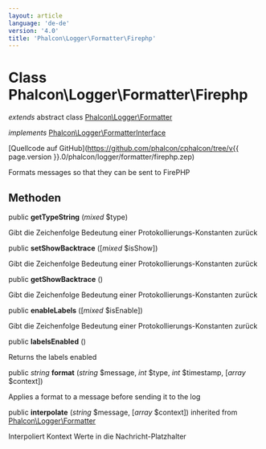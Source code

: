 ```yaml
---
layout: article
language: 'de-de'
version: '4.0'
title: 'Phalcon\Logger\Formatter\Firephp'
---
```

# Class **Phalcon\Logger\Formatter\Firephp**

*extends* abstract class [Phalcon\Logger\Formatter](Phalcon_Logger_Formatter)

*implements* [Phalcon\Logger\FormatterInterface](Phalcon_Logger_FormatterInterface)

[Quellcode auf GitHub](https://github.com/phalcon/cphalcon/tree/v{{ page.version }}.0/phalcon/logger/formatter/firephp.zep)

Formats messages so that they can be sent to FirePHP

## Methoden

public **getTypeString** (*mixed* $type)

Gibt die Zeichenfolge Bedeutung einer Protokollierungs-Konstanten zurück

public **setShowBacktrace** ([*mixed* $isShow])

Gibt die Zeichenfolge Bedeutung einer Protokollierungs-Konstanten zurück

public **getShowBacktrace** ()

Gibt die Zeichenfolge Bedeutung einer Protokollierungs-Konstanten zurück

public **enableLabels** ([*mixed* $isEnable])

Gibt die Zeichenfolge Bedeutung einer Protokollierungs-Konstanten zurück

public **labelsEnabled** ()

Returns the labels enabled

public *string* **format** (*string* $message, *int* $type, *int* $timestamp, [*array* $context])

Applies a format to a message before sending it to the log

public **interpolate** (*string* $message, [*array* $context]) inherited from [Phalcon\Logger\Formatter](Phalcon_Logger_Formatter)

Interpoliert Kontext Werte in die Nachricht-Platzhalter